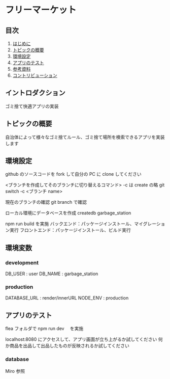# フリーマーケット

## 目次

1.  [はじめに](#introduction)
2.  [トピックの概要](#overview-of-topics)
3.  [環境設定](#environment)
4.  [アプリのテスト](#installing-dependencies)
5.  [参考資料](#resources)
6.  [コントリビューション](#contributing)

## イントロダクション

ゴミ捨て快適アプリの実装

## トピックの概要

自治体によって様々なゴミ捨てルール、ゴミ捨て場所を検索できるアプリを実装します

## 環境設定

github のソースコードを fork して自分の PC に clone してください

<ブランチを作成してそのブランチに切り替えるコマンド> -c は create の略
git switch -c <ブランチ name>

現在のブランチの確認
git branch で確認

ローカル環境にデータベースを作成
createdb garbage_station

npm run build を実施
バックエンド：パッケージインストール、マイグレーション実行
フロントエンド：パッケージインストール、ビルド実行

## 環境変数

### development

DB_USER : user
DB_NAME : garbage_station

### production

DATABASE_URL : render/innerURL
NODE_ENV : production

## アプリのテスト

flea フォルダで npm run dev 　を実施

localhost:8080 にアクセスして、アプリ画面が立ち上がるか試してください
何か商品を出品して出品したものが反映されるか試してください

### database

Miro 参照
